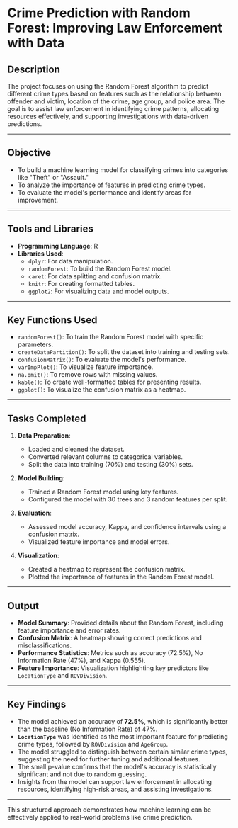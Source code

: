 # Crime Prediction with Random Forest: Improving Law Enforcement with Data

## Description

The project focuses on using the Random Forest algorithm to predict different crime types based on features such as the relationship between offender and victim, location of the crime, age group, and police area. The goal is to assist law enforcement in identifying crime patterns, allocating resources effectively, and supporting investigations with data-driven predictions.

---

## Objective

- To build a machine learning model for classifying crimes into categories like "Theft" or "Assault."
- To analyze the importance of features in predicting crime types.
- To evaluate the model's performance and identify areas for improvement.

---

## Tools and Libraries

- **Programming Language**: R
- **Libraries Used**:
  - `dplyr`: For data manipulation.
  - `randomForest`: To build the Random Forest model.
  - `caret`: For data splitting and confusion matrix.
  - `knitr`: For creating formatted tables.
  - `ggplot2`: For visualizing data and model outputs.

---

## Key Functions Used

- `randomForest()`: To train the Random Forest model with specific parameters.
- `createDataPartition()`: To split the dataset into training and testing sets.
- `confusionMatrix()`: To evaluate the model's performance.
- `varImpPlot()`: To visualize feature importance.
- `na.omit()`: To remove rows with missing values.
- `kable()`: To create well-formatted tables for presenting results.
- `ggplot()`: To visualize the confusion matrix as a heatmap.

---

## Tasks Completed

1. **Data Preparation**:
   - Loaded and cleaned the dataset.
   - Converted relevant columns to categorical variables.
   - Split the data into training (70%) and testing (30%) sets.

2. **Model Building**:
   - Trained a Random Forest model using key features.
   - Configured the model with 30 trees and 3 random features per split.

3. **Evaluation**:
   - Assessed model accuracy, Kappa, and confidence intervals using a confusion matrix.
   - Visualized feature importance and model errors.

4. **Visualization**:
   - Created a heatmap to represent the confusion matrix.
   - Plotted the importance of features in the Random Forest model.

---

## Output

- **Model Summary**: Provided details about the Random Forest, including feature importance and error rates.
- **Confusion Matrix**: A heatmap showing correct predictions and misclassifications.
- **Performance Statistics**: Metrics such as accuracy (72.5%), No Information Rate (47%), and Kappa (0.555).
- **Feature Importance**: Visualization highlighting key predictors like `LocationType` and `ROVDivision`.

---

## Key Findings

- The model achieved an accuracy of **72.5%**, which is significantly better than the baseline (No Information Rate) of 47%.
- **`LocationType`** was identified as the most important feature for predicting crime types, followed by `ROVDivision` and `AgeGroup`.
- The model struggled to distinguish between certain similar crime types, suggesting the need for further tuning and additional features.
- The small p-value confirms that the model's accuracy is statistically significant and not due to random guessing.
- Insights from the model can support law enforcement in allocating resources, identifying high-risk areas, and assisting investigations.

---

This structured approach demonstrates how machine learning can be effectively applied to real-world problems like crime prediction.
